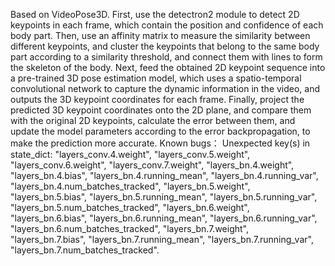 Based on VideoPose3D.
First, use the detectron2 module to detect 2D keypoints in each frame, which contain the position and confidence of each body part.
Then, use an affinity matrix to measure the similarity between different keypoints, and cluster the keypoints that belong to the same body part according to a similarity threshold, and connect them with lines to form the skeleton of the body.
Next, feed the obtained 2D keypoint sequence into a pre-trained 3D pose estimation model, which uses a spatio-temporal convolutional network to capture the dynamic information in the video, and outputs the 3D keypoint coordinates for each frame.
Finally, project the predicted 3D keypoint coordinates onto the 2D plane, and compare them with the original 2D keypoints, calculate the error between them, and update the model parameters according to the error backpropagation, to make the prediction more accurate.
Known bugs：	Unexpected key(s) in state_dict: "layers_conv.4.weight", "layers_conv.5.weight", "layers_conv.6.weight", "layers_conv.7.weight", "layers_bn.4.weight", "layers_bn.4.bias", "layers_bn.4.running_mean", "layers_bn.4.running_var", "layers_bn.4.num_batches_tracked", "layers_bn.5.weight", "layers_bn.5.bias", "layers_bn.5.running_mean", "layers_bn.5.running_var", "layers_bn.5.num_batches_tracked", "layers_bn.6.weight", "layers_bn.6.bias", "layers_bn.6.running_mean", "layers_bn.6.running_var", "layers_bn.6.num_batches_tracked", "layers_bn.7.weight", "layers_bn.7.bias", "layers_bn.7.running_mean", "layers_bn.7.running_var", "layers_bn.7.num_batches_tracked". 

